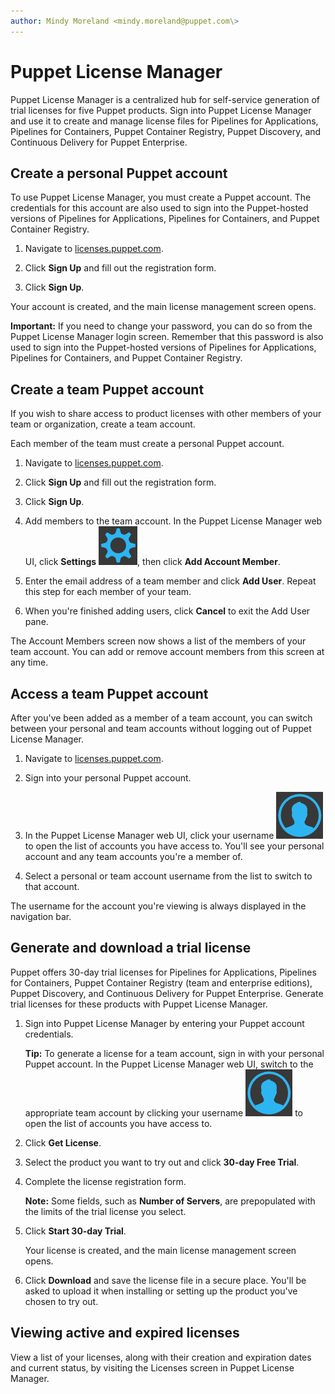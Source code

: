 ```yaml
---
author: Mindy Moreland <mindy.moreland@puppet.com\>
---
```


# Puppet License Manager

Puppet License Manager is a centralized hub for self-service generation of trial licenses for five Puppet products. Sign into Puppet License Manager and use it to create and manage license files for Pipelines for Applications, Pipelines for Containers, Puppet Container Registry, Puppet Discovery, and Continuous Delivery for Puppet Enterprise.

## Create a personal Puppet account

To use Puppet License Manager, you must create a Puppet account. The credentials for this account are also used to sign into the Puppet-hosted versions of Pipelines for Applications, Pipelines for Containers, and Puppet Container Registry.

1.  Navigate to [licenses.puppet.com](https://licenses.puppet.com/).

2.  Click **Sign Up** and fill out the registration form.

3.  Click **Sign Up**.


Your account is created, and the main license management screen opens.

**Important:** If you need to change your password, you can do so from the Puppet License Manager login screen. Remember that this password is also used to sign into the Puppet-hosted versions of Pipelines for Applications, Pipelines for Containers, and Puppet Container Registry.

## Create a team Puppet account

If you wish to share access to product licenses with other members of your team or organization, create a team account. 

Each member of the team must create a personal Puppet account. 

1.  Navigate to [licenses.puppet.com](https://licenses.puppet.com/).

2.  Click **Sign Up** and fill out the registration form.

3.  Click **Sign Up**.

4.  Add members to the team account. In the Puppet License Manager web UI, click **Settings** ![](settings_icon.png), then click **Add Account Member**.

5.  Enter the email address of a team member and click **Add User**. Repeat this step for each member of your team. 

6.  When you're finished adding users, click **Cancel** to exit the Add User pane.


The Account Members screen now shows a list of the members of your team account. You can add or remove account members from this screen at any time.

## Access a team Puppet account

After you've been added as a member of a team account, you can switch between your personal and team accounts without logging out of Puppet License Manager. 

1.  Navigate to [licenses.puppet.com](https://licenses.puppet.com/).

2.  Sign into your personal Puppet account.

3.  In the Puppet License Manager web UI, click your username ![](use_icon.png) to open the list of accounts you have access to. You'll see your personal account and any team accounts you're a member of. 

4.  Select a personal or team account username from the list to switch to that account.


The username for the account you're viewing is always displayed in the navigation bar. 

## Generate and download a trial license

Puppet offers 30-day trial licenses for Pipelines for Applications, Pipelines for Containers, Puppet Container Registry \(team and enterprise editions\), Puppet Discovery, and Continuous Delivery for Puppet Enterprise. Generate trial licenses for these products with Puppet License Manager.

1.  Sign into Puppet License Manager by entering your Puppet account credentials.

    **Tip:** To generate a license for a team account, sign in with your personal Puppet account. In the Puppet License Manager web UI, switch to the appropriate team account by clicking your username ![](use_icon.png) to open the list of accounts you have access to.

2.  Click **Get License**.

3.  Select the product you want to try out and click **30-day Free Trial**.

4.  Complete the license registration form.

    **Note:** Some fields, such as **Number of Servers**, are prepopulated with the limits of the trial license you select.

5.  Click **Start 30-day Trial**.

    Your license is created, and the main license management screen opens.

6.  Click **Download** and save the license file in a secure place. You'll be asked to upload it when installing or setting up the product you've chosen to try out.


## Viewing active and expired licenses

View a list of your licenses, along with their creation and expiration dates and current status, by visiting the Licenses screen in Puppet License Manager.

